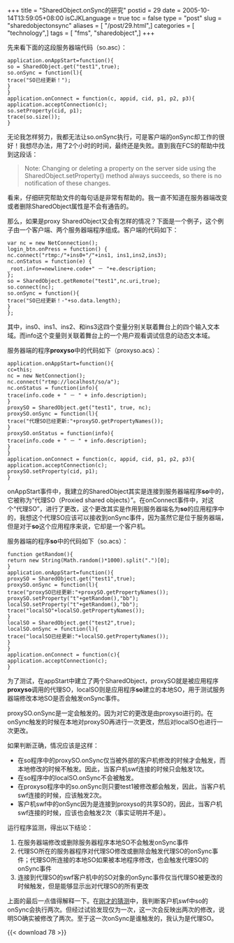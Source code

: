 +++
title = "SharedObject.onSync的研究"
postid = 29
date = 2005-10-14T13:59:05+08:00
isCJKLanguage = true
toc = false
type = "post"
slug = "sharedobjectonsync"
aliases = [ "/post/29.html",]
categories = [ "technology",]
tags = [ "fms", "sharedobject",]
+++


先来看下面的这段服务器端代码（so.asc）：

``` {line="1" lang="actionscript"}
application.onAppStart=function(){
so = SharedObject.get("test1",true);
so.onSync = function(l){
trace("SO已经更新！");
}
}
application.onConnect = function(c, appid, cid, p1, p2, p3){
application.acceptConnection(c);
so.setProperty(cid, p1);
trace(so.size());
}
```

无论我怎样努力，我都无法让so.onSync执行，可是客户端的onSync却工作的很好！我想尽办法，用了2个小时的时间，最终还是失败。直到我在FCS的帮助中找到这段话：

> Note: Changing or deleting a property on the server side using the
> SharedObject.setProperty() method always succeeds, so there is no
> notification of these changes.

看来，仔细研究帮助文件的每句话是非常有帮助的。我一直不知道在服务器端改变或者删除SharedObject属性是不会有通告的。

那么，如果是proxy
SharedObject又会有怎样的情况？下面是一个例子，这个例子由一个客户端、两个服务器端程序组成。客户端的代码如下：

<!--more-->

``` {line="1" lang="actionscript"}
var nc = new NetConnection();
login_btn.onPress = function() {
nc.connect("rtmp:/"+ins0+"/"+ins1, ins1,ins2,ins3);
nc.onStatus = function(e) {
_root.info+=newline+e.code+" － "+e.description;
};
so = SharedObject.getRemote("test1",nc.uri,true);
so.connect(nc);
so.onSync = function(){
trace("SO已经更新！-"+so.data.length);
}
};
```

其中，ins0、ins1、ins2、和ins3这四个变量分别关联着舞台上的四个输入文本域。而info这个变量则关联着舞台上的一个用户观看调试信息的动态文本域。

服务器端的程序**proxyso**中的代码如下（proxyso.acs）：

``` {line="1" lang="actionscript"}
application.onAppStart=function(){
cc=this;
nc = new NetConnection();
nc.connect("rtmp://localhost/so/a");
nc.onStatus = function(info){
trace(info.code + " － " + info.description);
}
proxySO = SharedObject.get("test1", true, nc);
proxySO.onSync = function(l){
trace("代理SO已经更新:"+proxySO.getPropertyNames());
}
proxySO.onStatus = function(info){
trace(info.code + " － " + info.description);
}
}
application.onConnect = function(c, appid, cid, p1, p2, p3){
application.acceptConnection(c);
proxySO.setProperty(cid, p1);
}
```

onAppStart事件中，我建立的SharedObject其实是连接到服务器端程序**so**中的，它被称为“代理SO（Proxied
shared
objects）”。在onConnect事件中，对这个“代理SO”，进行了更改，这个更改其实是作用到服务器端名为**so**的应用程序中的，我想这个代理SO应该可以接收到onSync事件，因为虽然它是位于服务器端，但是对于**so**这个应用程序来说，它却是一个客户机。

服务器端的程序**so**中的代码如下（so.acs）：

``` {line="1" lang="actionscript"}
function getRandom(){
return new String(Math.random()*1000).split(".")[0];
}
application.onAppStart=function(){
proxySO = SharedObject.get("test1",true);
proxySO.onSync = function(l){
trace("proxySO已经更新:"+proxySO.getPropertyNames());
proxySO.setProperty("t"+getRandom(),"bb");
localSO.setProperty("t"+getRandom(),"bb");
trace("localSO"+localSO.getPropertyNames());
}
localSO = SharedObject.get("test2",true);
localSO.onSync = function(l){
trace("localSO已经更新:"+localSO.getPropertyNames());
}
}
application.onConnect = function(c){
application.acceptConnection(c);
}
```

为了测试，在appStart中建立了两个SharedObject，proxySO就是被应用程序**proxyso**调用的代理SO，localSO则是应用程序**so**建立的本地SO，用于测试服务器端修改本地SO是否会触发onSync事件。

proxySO.onSync是一定会触发的。因为对它的更改是由proxyso进行的。在onSync触发的时候在本地对proxySO再进行一次更改，然后对localSO也进行一次更改。

如果判断正确，情况应该是这样：

-   在so程序中的proxySO.onSync仅当被外部的客户机修改的时候才会触发，而本地修改的时候不触发。因此，当客户机swf连接的时候只会触发1次。
-   在so程序中的localSO.onSync不会被触发。
-   在proxyso程序中的so.onSync则只要test1被修改都会触发，因此，当客户机swf连接的时候，应该触发2次。
-   客户机swf中的onSync因为是连接到proxyso的共享SO的，因此，<a title="guess" name="guess"></a>当客户机swf连接的时候，应该也会触发2次（事实证明并不是）。

运行程序监测，得出以下结论：

1.  在服务器端修改或删除服务器程序本地SO不会触发onSync事件
2.  代理SO所在的服务器程序对代理SO修改或删除会触发代理SO的onSync事件；代理SO所连接的本地SO如果被本地程序修改，也会触发代理SO的onSync事件
3.  连接到代理SO的swf客户机中的SO对象的onSync事件仅当代理SO被更改的时候触发，但是能够显示出对代理SO的所有更改

上面的最后一点值得解释一下。在[刚才的猜测](#guess)中，我判断客户机swf中so的onSync会执行两次。但经过试验发现仅为一次，这一次会反映出两次的修改，说明SO确实被修改了两次。至于这一次onSync是谁触发的，我认为是代理SO。

{{< download 78 >}}

